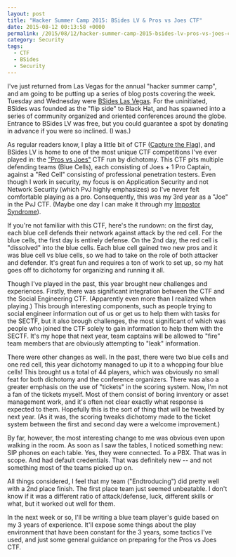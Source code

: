 ```yaml
---
layout: post
title: "Hacker Summer Camp 2015: BSides LV & Pros vs Joes CTF"
date: 2015-08-12 00:13:58 +0000
permalink: /2015/08/12/hacker-summer-camp-2015-bsides-lv-pros-vs-joes-ctf/
category: Security
tags:
  - CTF
  - BSides
  - Security
---
```

I've just returned from Las Vegas for the annual "hacker summer camp", and am
going to be putting up a series of blog posts covering the week.  Tuesday and
Wednesday were [BSides Las Vegas](https://bsideslv.org).  For the uninitiated,
BSides was founded as the "flip side" to Black Hat, and has spawned into a
series of community organized and oriented conferences around the globe.
Entrance to BSides LV was free, but you could guarantee a spot by donating in
advance if you were so inclined. (I was.)

As regular readers know, I play a little bit of CTF ([Capture the
Flag](https://en.wikipedia.org/wiki/Capture_the_flag#Computer_security)), and
BSides LV is home to one of the most unique CTF competitions I've ever played
in: the ["Pros vs Joes"](http://www.prosversusjoes.net/) CTF run by dichotomy.
This CTF pits multiple defending teams (Blue Cells), each consisting of
Joes + 1 Pro Captain, against a "Red Cell" consisting of professional penetration
testers.  Even though I work in security, my focus is on Application Security
and not Network Security (which PvJ highly emphasizes) so I've never felt
comfortable playing as a pro.  Consequently, this was my 3rd year as a "Joe"
in the PvJ CTF.  (Maybe one day I can make it through my [Impostor
Syndrome](https://en.wikipedia.org/wiki/Impostor_syndrome)).

If you're not familiar with this CTF, here's the rundown: on the first day, each
blue cell defends their network against attack by the red cell.  For the blue
cells, the first day is entirely defense.  On the 2nd day, the red cell is
"dissolved" into the blue cells.  Each blue cell gained two new pros and it was
blue cell vs blue cells, so we had to take on the role of both attacker and
defender.  It's great fun and requires a ton of work to set up, so my hat goes
off to dichotomy for organizing and running it all.

Though I've played in the past, this year brought new challenges and
experiences.  Firstly, there was significant integration between the CTF and the
Social Engineering CTF.  (Apparently even more than I realized when playing.)
This brough interesting components, such as people trying to social engineer
information out of us or get us to help them with tasks for the SECTF, but it
also brough challenges, the most significant of which was people who joined the
CTF solely to gain information to help them with the SECTF.  It's my hope that
next year, team captains will be allowed to "fire" team members that are
obviously attempting to "leak" information.

There were other changes as well.  In the past, there were two blue cells and
one red cell, this year dichotomy managed to up it to a whopping four blue
cells!  This brought us a total of 44 players, which was obviously no small feat
for both dichotomy and the conference organizers.  There was also a greater
emphasis on the use of "tickets" in the scoring system.  Now, I'm not a fan of
the tickets myself.  Most of them consist of boring inventory or asset
management work, and it's often not clear exactly what response is expected to
them.  Hopefully this is the sort of thing that will be tweaked by next year.
(As it was, the scoring tweaks dichotomy made to the ticket system between the
first and second day were a welcome improvement.)

By far, however, the most interesting change to me was obvious even upon walking
in the room.  As soon as I saw the tables, I noticed something new: SIP phones
on each table.  Yes, they were connected.  To a PBX.  That was in scope.  And
had default credentials.  That was definitely new -- and not something most of
the teams picked up on.

All things considered, I feel that my team ("Endtroducing") did pretty well with
a 2nd place finish.  The first place team just seemed unbeatable.  I don't know
if it was a different ratio of attack/defense, luck, different skills or what,
but it worked out well for them.

In the next week or so, I'll be writing a blue team player's guide based on my 3
years of experience.  It'll expose some things about the play environment that
have been constant for the 3 years, some tactics I've used, and just some
general guidance on preparing for the Pros vs Joes CTF.
